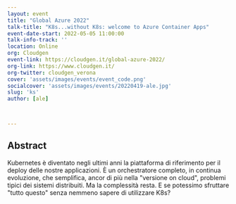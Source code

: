 ```yaml
---
layout: event
title: "Global Azure 2022"
talk-title: "K8s...without K8s: welcome to Azure Container Apps"
event-date-start: 2022-05-05 11:00:00
talk-info-track: ''
location: Online
org: Cloudgen
event-link: https://cloudgen.it/global-azure-2022/
org-link: https://www.cloudgen.it/
org-twitter: cloudgen_verona
cover: 'assets/images/events/event_code.png'
socialcover: 'assets/images/events/20220419-ale.jpg'
slug: 'ks'
author: [ale]



---
```

## Abstract
Kubernetes è diventato negli ultimi anni la piattaforma di riferimento per il deploy delle nostre applicazioni. &Egrave; un orchestratore completo, in continua evoluzione, che semplifica, ancor di più nella "versione on cloud", problemi tipici dei sistemi distribuiti. Ma la complessità resta. E se potessimo sfruttare "tutto questo" senza nemmeno sapere di utilizzare K8s?